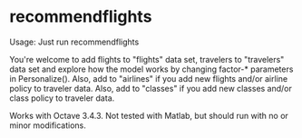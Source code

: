 recommendflights
================
Usage:
  Just run recommendflights

You're welcome to add flights to "flights" data set, travelers to "travelers" data set
and explore how the model works by changing factor-* parameters in Personalize().
Also, add to "airlines" if you add new flights and/or airline policy to traveler data.
Also, add to "classes" if you add new classes and/or class policy to traveler data.

Works with Octave 3.4.3.  Not tested with Matlab, but should run with no or minor modifications.
